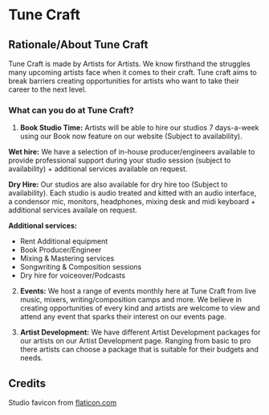 # Tune Craft

## Rationale/About Tune Craft

Tune Craft is made by Artists for Artists. We know firsthand the struggles many upcoming artists face when it comes to their craft. Tune craft aims to break barriers creating opportunities for artists who want to take their career to the next level.

### What can you do at Tune Craft?

1. **Book Studio Time:** Artists will be able to hire our studios 7 days-a-week using our Book now feature on our website (Subject to availability). 

**Wet hire:** We have a selection of in-house producer/engineers available to provide professional support during your studio session (subject to availability) + additional services available on request. 
  
**Dry Hire:** Our studios are also available for dry hire too (Subject to availability). Each studio is audio treated and kitted with an audio interface, a condensor mic, monitors, headphones, mixing desk and midi keyboard + additional services availale on request.  
   
**Additional services:**
- Rent Additional equipment
- Book Producer/Engineer
- Mixing & Mastering services
- Songwriting & Composition sessions
- Dry hire for voiceover/Podcasts

2. **Events:** We host a range of events monthly here at Tune Craft from live music, mixers, writing/composition camps and more. We believe in creating opportunities of every kind and artists are welcome to view and attend any event that sparks their interest on our events page.


3. **Artist Development:** We have different Artist Development packages for our artists on our Artist Development page. Ranging from basic to pro there artists can choose a package that is suitable for their budgets and needs.






## Credits

Studio favicon from [flaticon.com](linkhttps://www.flaticon.com/free-icon/studio_8839852?term=music+studio&page=1&position=27&origin=tag&related_id=8839852)